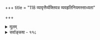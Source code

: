 +++
title = "118 व्यावृत्तैर्व्यक्तिवन्न व्यवहृतिनियमस्साध्यता"

+++
<details><summary>मूलम्</summary>

व्यावृत्तैर्व्यक्तिवन्न व्यवहृतिनियमस्साध्यता नानुवृत्तौ तद्धर्मस्यानुवृत्तौ मदभिमतमिह स्वीक्रियेतेति चेन्न ।  
केचित्संस्थानभेदाः क्वचन खलु मिथो भान्ति सादृश्यरूपास्तस्मादन्योन्यजैकस्मृतिविषयतया तत्तदेकावमर्शः ॥ ११८ ॥
</details>

<details><summary>सर्वाङ्कषा - ११८</summary>

ननु भोः ! जातिवादिनामाशय एव भवता न ज्ञातः । अननुगतेष्वनुगतव्यवहारः कथं भवतीति, न केवलं कारणप्रश्नः । किन्तु विषयः कः ? इत्येव प्रश्नः । अनुगतप्रतीतिः किं सद्विषया, उतासद्विषया? न तावदसद्विषया, अनन्तरकाले बाधादर्शनात् । यदि सद्विषया, स क इत्येव प्रश्नः ? इति शंकामनूद्य परिहरति - व्यावृत्तैरित्यादि । अनुवृत्तव्यवहारः चतुर्विधो दृश्यते । देशैक्यविषयकः, कालैक्यविषयकः, वस्त्वैक्यविषयकः, जात्यैक्यविषयकश्चेति । चतुर्थप्रकारमाश्रित्यैवेदानीं विचार्यते । 'सैवेयं दीपज्वाला' 'सैवेयं गूर्जरी' इत्यादयोऽत्र दृष्टान्ताः । अत्रानुभूयमानमैक्यं कीदृशम् ? नायमनुभवो निर्विषयकः । तदात्वे भ्रमत्वप्रसङ्गात् । न चेष्टापत्तिः, साजात्यज्ञानवता दृष्टस्यानुभवस्य अनन्तरकाले बाधादर्शनात् । नाप्ययमवयवसंस्थानविषयकः, तस्य तत्तव्यक्तावेव व्यवस्थितत्वेनाननुगतत्वात् । अतोऽवयवसंस्थानातिरिक्तमेकमत्रैषितव्यमेव । तदेतदाह - **व्यक्तिवत्** = तत्तद्व्यक्तिवत् **व्यावृत्तैः** = अवयवसंस्थानरूपैः अननुगतैः **व्यवहृतिनियमः** = ऐक्यविषयकव्यवहारव्यवस्था 'सैवेयं गूर्जरी' इत्यादौ **न** = न भवितुमर्हति । आकारातिरिक्तस्य विषयस्य अनुवृत्तौ अङ्गीकृतायाम् तदा साध्यता न, सिद्धैव किल जातिः संस्थानातिरिक्ता । ननु संस्थानं यद्यप्यननुगतमेव । तथापि तेष्वनुगतः कश्चिद्धर्मो वर्तते । तेन तत्रैक्यव्यवहारो भवत्विति चेत्- **तद्धर्मस्य** = संस्थानगतधर्मस्य अनुवृत्तौ सत्याम्, अन्ततो 'भक्षितेऽपि लशुने न शान्तो व्याधिः' इति न्यायेन **इह** = एतद्विषये **मदभिमतम्** = अस्मत्संमता जातिरेव **स्वीक्रियेत** = अङ्गीकृतासीत्, संस्थानातिरिक्तत्वात्, अनुगतत्वाच्च । इतिचेत्-न । तर्ह्यनुवृत्तधीः कथम्? इत्यत्र - केचित् **संस्थानभेदाः** = अवयवसन्निवेशविशेषाः क्वचन **खलु** = कुत्रचित्तु **मिथः** = परस्परम् **सादृश्यरूपाः** = सौसादृश्यरूपाः भान्ति । **तस्मात्** = एवं सौसादृश्यग्रहणात् **अन्योन्यजैकस्मृतिविषयतया** = **अन्योन्यम्** = परस्परं जाता या तत्तत्सौसादृश्यग्रहणजा 

। 



796 

[सौसादृश्यस्वरूपम् ] 

479. 

सादृश्यस्यानुवृत्तौ भवति परमता जातिरेवान्यथा चेत् 

तन्मूला नानुवृत्तव्यवहृतिरुचितेत्येतदप्यात्तसारम् । एकैकस्थं तु तैस्तैर्निरुपधिनियतैः सप्रतिद्वन्द्विकं स्यात् 

धर्माभावप्रतीतिप्रभृतिनियमवद्दुस्त्यजेयं व्यवस्था ॥119॥ 



एका स्मृतिः, तद्विषयतया उक्ताः संस्थानरूपाः भवन्तीति तत्तदेकावमर्शः तत्तद्वस्तूनामेकरूपतानुभवो भवति । तथा च तादृशैक्यावमर्शः नैकवस्तुविषयकः, किन्तु सादृश्यौपाधिकः । अत एवानन्तरकालबाधादर्शनादि संगच्छते, उपाधेस्सत्यत्वेन, 'अयो दहति' इति प्रतीतितुल्यत्वात् । वह्नेरेव दाहकत्वं हि सर्वानुभवसिद्धम् । वह्निश्च न निराश्रयतया तिष्ठेत् । अतस्स व्यवहारः औपाधिकः । तद्वत्प्रकृतेऽपि च । तथाचोक्तचतुर्विधानुगतव्यवहारात् अतिरिक्तः पञ्चमोऽयममनुवृत्तव्यवहार इति न कश्चिद्दोषः ॥ ११८ ॥
</details>
